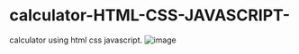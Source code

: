 # calculator-HTML-CSS-JAVASCRIPT-
calculator using html css javascript.
![image](https://user-images.githubusercontent.com/91935784/226109765-eef6a3cf-9c37-441a-9233-b53536ed656e.png)
